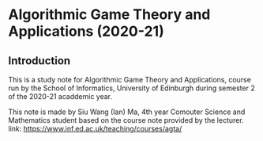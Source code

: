 # Algorithmic Game Theory and Applications (2020-21)
## Introduction
This is a study note for Algorithmic Game Theory and Applications, course run by the School of Informatics, University of Edinburgh during semester 2 of the 2020-21 acaddemic year.

This note is made by Siu Wang (Ian) Ma, 4th year Comouter Science and Mathematics student based on the course note provided by the lecturer. link: https://www.inf.ed.ac.uk/teaching/courses/agta/
